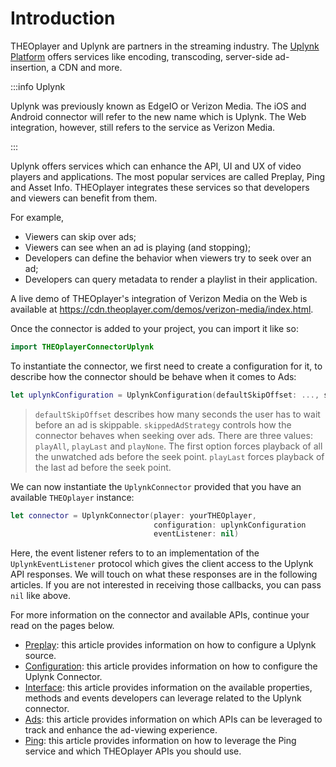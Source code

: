 # Introduction

THEOplayer and Uplynk are partners in the streaming industry. The [Uplynk Platform](https://www.uplynk.com/) offers services like encoding, transcoding, server-side ad-insertion, a CDN and more.

:::info Uplynk

Uplynk was previously known as EdgeIO or Verizon Media. The iOS and Android connector will refer to the new name which is Uplynk. The Web integration, however, still refers to the service as Verizon Media.

:::

Uplynk offers services which can enhance the API, UI and UX of video players and applications. The most popular services are called Preplay, Ping and Asset Info. THEOplayer integrates these services so that developers and viewers can benefit from them.

For example,

- Viewers can skip over ads;
- Viewers can see when an ad is playing (and stopping);
- Developers can define the behavior when viewers try to seek over an ad;
- Developers can query metadata to render a playlist in their application.

A live demo of THEOplayer's integration of Verizon Media on the Web is available at https://cdn.theoplayer.com/demos/verizon-media/index.html.

Once the connector is added to your project, you can import it like so: 

```swift
import THEOplayerConnectorUplynk
```

To instantiate the connector, we first need to create a configuration for it, to describe how the connector should be behave when it comes to Ads: 

```swift
let uplynkConfiguration = UplynkConfiguration(defaultSkipOffset: ..., skippedAdStrategy: ...)
```
> `defaultSkipOffset` describes how many seconds the user has to wait before an ad is skippable. `skippedAdStrategy` controls how the connector behaves when seeking over ads. There are three values: `playAll`, `playLast` and `playNone`. The first option forces playback of all the unwatched ads before the seek point. `playLast` forces playback of the last ad before the seek point. 

We can now instantiate the `UplynkConnector` provided that you have an available `THEOplayer` instance: 

```swift
let connector = UplynkConnector(player: yourTHEOplayer,
                                configuration: uplynkConfiguration
                                eventListener: nil)

```

Here, the event listener refers to to an implementation of the `UplynkEventListener` protocol which gives the client access to the 
Uplynk API responses. We will touch on what these responses are in the following articles. If you are not interested in receiving those callbacks, you can pass `nil` like above.


For more information on the connector and available APIs, continue your read on the pages below.

- [Preplay](./docs/01-preplay.md): this article provides information on how to configure a Uplynk source.
- [Configuration](./docs/04-configuration.md): this article provides information on how to configure the Uplynk Connector.
- [Interface](./docs/05-interface.md): this article provides information on the available properties, methods and events developers can leverage related to the Uplynk connector.
- [Ads](./docs/02-ads.md): this article provides information on which APIs can be leveraged to track and enhance the ad-viewing experience.
- [Ping](./docs/03-ping.md): this article provides information on how to leverage the Ping service and which THEOplayer APIs you should use.


